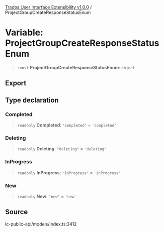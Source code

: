 [Trados User Interface Extensibility v1.0.0](../wiki/globals) / ProjectGroupCreateResponseStatusEnum

# Variable: ProjectGroupCreateResponseStatusEnum

> `const` **ProjectGroupCreateResponseStatusEnum**: `object`

## Export

## Type declaration

### Completed

> `readonly` **Completed**: `"completed"` = `'completed'`

### Deleting

> `readonly` **Deleting**: `"deleting"` = `'deleting'`

### InProgress

> `readonly` **InProgress**: `"inProgress"` = `'inProgress'`

### New

> `readonly` **New**: `"new"` = `'new'`

## Source

lc-public-api/models/index.ts:3412
